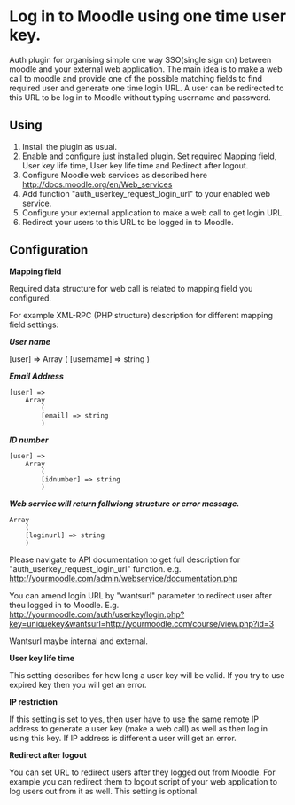 Log in to Moodle using one time user key.
=========================================

Auth plugin for organising simple one way SSO(single sign on) between moodle and your external web
application. The main idea is to make a web call to moodle and provide one of the possible matching
fields to find required user and generate one time login URL. A user can be redirected to this
URL to be log in to Moodle without typing username and password.


Using
-----
1. Install the plugin as usual.
2. Enable and configure just installed plugin. Set required Mapping field, User key life time,
User key life time and Redirect after logout.
3. Configure Moodle web services as described here http://docs.moodle.org/en/Web_services
4. Add function "auth_userkey_request_login_url" to your enabled web service.
5. Configure your external application to make a web call to get login URL.
6. Redirect your users to this URL to be logged in to Moodle.


Configuration
-------------

**Mapping field**

Required data structure for web call is related to mapping field you configured.

For example XML-RPC (PHP structure) description for different mapping field settings:

***User name***

[user] =>
    Array
        (
        [username] => string
        )

***Email Address***

    [user] =>
        Array
            (
            [email] => string
            )

***ID number***

    [user] =>
        Array
            (
            [idnumber] => string
            )

***Web service will return follwiong structure or error message.***

    Array
        (
        [loginurl] => string
        )

Please navigate to API documentation to get full description for "auth_userkey_request_login_url" function.
e.g. http://yourmoodle.com/admin/webservice/documentation.php

You can amend login URL by "wantsurl" parameter to redirect user after theu logged in to Moodle.
E.g. http://yourmoodle.com/auth/userkey/login.php?key=uniquekey&wantsurl=http://yourmoodle.com/course/view.php?id=3

Wantsurl maybe internal and external.


**User key life time**

This setting describes for how long a user key will be valid. If you try to use expired key then you will
get an error.

**IP restriction**

If this setting is set to yes, then user have to use the same remote IP address to generate a user key (make
a web call) as well as then log in using this key. If IP address is different a user will get an error.

**Redirect after logout**

You can set URL to redirect users after they logged out from Moodle. For example you can redirect them
to logout script of your web application to log users out from it as well. This setting is optional.

